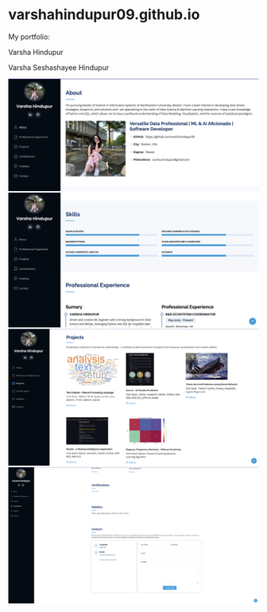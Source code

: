 # varshahindupur09.github.io

My portfolio:

Varsha Hindupur

Varsha Seshashayee Hindupur

<img src="https://github.com/varshahindupur09/varshahindupur09.github.io/blob/main/page1.png"></img>
<br>
<img src="https://github.com/varshahindupur09/varshahindupur09.github.io/blob/main/page2.png"></img>
<br>
<img src="https://github.com/varshahindupur09/varshahindupur09.github.io/blob/main/page4.png"></img>
<br>
<img src="https://github.com/varshahindupur09/varshahindupur09.github.io/blob/main/page5.png"></img>
